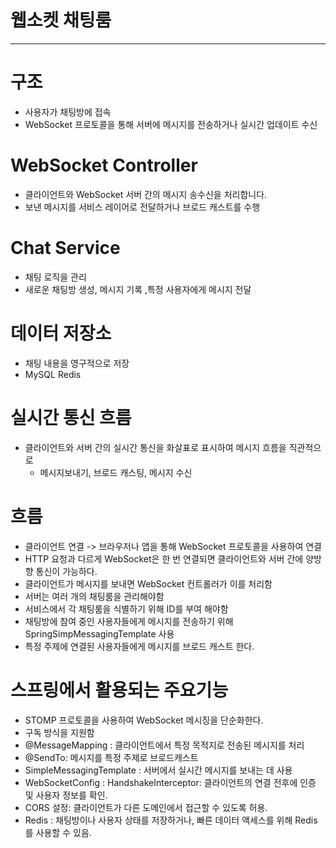 # 웹소켓 채팅룸 

---
# 구조 

- 사용자가 채팅방에 접속
- WebSocket 프로토콜을 통해 서버에 메시지를 전송하거나 실시간 업데이트 수신


# WebSocket Controller 
- 클라이언트와 WebSocket 서버 간의 메시지 송수신을 처리합니다. 
- 보낸 메시지를 서비스 레이어로 전달하거나 브로드 캐스트를 수행 


# Chat Service 
- 채팅 로직을 관리 
- 새로운 채팅방 생성, 메시지 기록 ,특정 사용자에게 메시지 전달 


# 데이터 저장소 
- 채팅 내용을 영구적으로 저장
- MySQL Redis 



# 실시간 통신 흐름 
- 클라이언트와 서버 간의 실시간 통신을 화살표로 표시하여 메시지 흐름을 직관적으로
  - 메시지보내기, 브로드 캐스팅, 메시지 수신 

  
# 흐름 
- 클라이언트 연결 -> 브라우저나 앱을 통해 WebSocket 프로토콜을 사용하여 연결
- HTTP 요청과 다르게 WebSocket은 한 번 연결되면 클라이언트와 서버 간에 양방향 통신이 가능하다.
- 클라이언트가 메시지를 보내면 WebSocket 컨트롤러가 이를 처리함 
- 서버는 여러 개의 채팅룸을 관리해야함 
- 서비스에서 각 채팅룸을 식별하기 위해 ID를 부여 해야함 
- 채팅방에 참여 중인 사용자들에게 메시지를 전송하기 위해 SpringSimpMessagingTemplate 사용 
- 특정 주제에 연결된 사용자들에게 메시지를 브로드 캐스트 한다. 


# 스프링에서 활용되는 주요기능 
- STOMP 프로토콜을 사용하여 WebSocket 메시징을 단순화한다.
- 구독 방식을 지원함
- @MessageMapping : 클라이언트에서 특정 목적지로 전송된 메시지를 처리 
- @SendTo: 메시지를 특정 주제로 브로드캐스트
- SimpleMessagingTemplate : 서버에서 실시간 메시지를 보내는 데 사용
- WebSocketConfig : HandshakeInterceptor: 클라이언트의 연결 전후에 인증 및 사용자 정보를 확인.
- CORS 설정: 클라이언트가 다른 도메인에서 접근할 수 있도록 허용.
-  Redis : 채팅방이나 사용자 상태를 저장하거나, 빠른 데이터 액세스를 위해 Redis를 사용할 수 있음.
